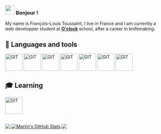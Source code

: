 <!--**Francois-Louis/Francois-Louis** is a ✨ _special_ ✨ repository because its `README.md` (this file) appears on your GitHub profile.-->

### <img src="https://emojis.slackmojis.com/emojis/images/1531849430/4246/blob-sunglasses.gif?1531849430" width="30"/> Bonjour !

My name is François-Louis Toussaint, I live in France and I am currently a web developper student at [**O'clock**](https://oclock.io/) school, after a career in knifemaking.

## 🔨 Languages and tools

<a><img src="https://www.vectorlogo.zone/logos/visualstudio_code/visualstudio_code-icon.svg" alt="GIT" width="55" height="55"/> </a>
<a><img src="https://www.vectorlogo.zone/logos/git-scm/git-scm-icon.svg" alt="GIT" width="55" height="55"/> </a>
<a><img src="https://www.vectorlogo.zone/logos/adobe_illustrator/adobe_illustrator-icon.svg" alt="GIT" width="55" height="55"/> </a>
<a><img src="https://www.vectorlogo.zone/logos/w3_html5/w3_html5-icon.svg" alt="GIT" width="55" height="55"/> </a>
<a><img src="https://www.vectorlogo.zone/logos/w3_css/w3_css-icon.svg" alt="GIT" width="55" height="55"/> </a>
<a><img src="https://www.vectorlogo.zone/logos/php/php-icon.svg" alt="GIT" width="55" height="55"/> </a>
<a><img src="https://www.vectorlogo.zone/logos/javascript/javascript-icon.svg" alt="GIT" width="55" height="55"/> </a>



## 🎓 Learning

<a><img src="https://www.vectorlogo.zone/logos/sass-lang/sass-lang-icon.svg" alt="GIT" width="55" height="55"/> </a>

##

<a href="https://github.com/Francois-Louis/Francois-Louis">
  <img align="center" src="https://github-readme-stats.vercel.app/api/top-langs/?username=Francois-Louis&hide=java,html,tex&title_color=ffffff&text_color=c9cacc&icon_color=2bbc8a&bg_color=1d1f21&langs_count=3" />
</a>

<a href="https://github.com/Francois-Louis/Francois-Louis">
  <img align="center" src="https://github-readme-stats.vercel.app/api?username=Francois-Louis&show_icons=true&line_height=27&count_private=true&title_color=ffffff&text_color=c9cacc&icon_color=2bbc8a&bg_color=1d1f21" alt="Martin's GitHub Stats" />
</a>

<a href=https://github.com/Francois-Louis/NFT-preview-card-challenge-FEM>
  <img align="center" src="https://github-readme-stats.vercel.app/api/pin/?username=Francois-Louis&repo=NFT-preview-card-challenge-FEM&title_color=ffffff&text_color=c9cacc&icon_color=2bbc8a&bg_color=1d1f21" />
</a>
  
